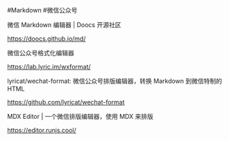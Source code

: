 #Markdown #微信公众号

微信 Markdown 编辑器 | Doocs 开源社区

https://doocs.github.io/md/

  

微信公众号格式化编辑器

https://lab.lyric.im/wxformat/

lyricat/wechat-format: 微信公众号排版编辑器，转换 Markdown 到微信特制的 HTML

https://github.com/lyricat/wechat-format

  

MDX Editor | 一个微信排版编辑器，使用 MDX 来排版

https://editor.runjs.cool/